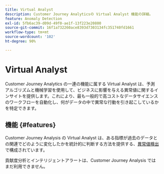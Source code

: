 ```yaml
---
title: Virtual Analyst
description: Customer Journey Analyticsの Virtual Analyst 機能の詳細。
feature: Anomaly Detection
exl-id: 5fb6ac39-d09d-49f0-ae1f-13f223e20800
source-git-commit: 16f1a732260ace8393d7303134fc351740fd1661
workflow-type: tm+mt
source-wordcount: '102'
ht-degree: 90%

---
```


# Virtual Analyst

Customer Journey Analytics の一連の機能に属する Virtual Analyst は、予測アルゴリズムと機械学習を使用して、ビジネスに影響を与える異常値に関するインサイトを提供します。これにより、最も一般的で高コストなデータサイエンスのワークフローを自動化し、何がデータの中で異常な行動を引き起こしているかを特定できます。

## 機能 {#features}

Customer Journey Analysis の Virtual Analyst は、ある指標が過去のデータとの関連でどのように変化したかを統計的に判断する方法を提供する、[異常値検出](c-anomaly-detection/anomaly-detection.md)で構成されています。

貢献度分析とインテリジェントアラートは、Customer Journey Analysis ではまだ利用できません。
